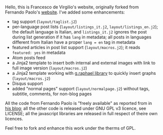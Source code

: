 Hello, this is Francesco de Virgilio's website, originally forked from Fernando Paolo's [website](https://github.com/fspaolo/fspaolo.github.com). I've added some enhancements:

* tag support (`layout/taglist.j2`)
* per-language post lists (`layout/listings_it.j2`, `layout/listings_en.j2`); the default language is Italian, and `listings_it.j2` ignores the post during list generation if it has `lang` in metadata; all posts in languages different from Italian have a proper `lang = en` tag in metadata
* featured articles in post list support (`layout/macros.j2`); it reads `featured: yes` in metadata
* Atom posts feed
* a Jinja2 template to insert both internal and external images with link to full image version (`layout/macros.j2`)
* a Jinja2 template working with [g.raphael library](http://g.raphaeljs.com) to quickly insert graphs (`layout/macros.j2`)
* Disqus support
* added "normal pages" support (`layout/normalpage.j2`) without tags, subtitle, comments, for non-blog pages

All the code from Fernando Paolo is "freely available" as reported from in [his blog](http://fspaolo.net/about/); all the other code is released under GNU GPL v3 licence, see LICENSE; all the javascript libraries are released in full respect of theire own licences.

Feel free to fork and enhance this work under the therms of GPL.
